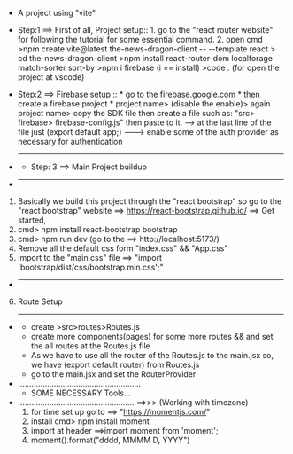  * A project using "vite"
 * Step:1 ==> First of all, Project setup::
         1. go to the "react router website" for following the tutorial for some essential command.
         2. open cmd 
         >npm create vite@latest the-news-dragon-client -- --template react
         > cd the-news-dragon-client
         >npm install react-router-dom localforage match-sorter sort-by
         >npm i firebase
         (i == install)
         >code . 
         (for open the project at vscode)

 * Step:2 ==> Firebase setup ::
       * go to the firebase.google.com
       * then create a firebase project
       * project name> (disable the enable)> again project name> copy the SDK file then create a file such as: "src> firebase> firebase-config.js" then paste to it. 
        --> at the last line of the file just (export default app;)
        ---> enable some of the auth provider as necessary for authentication

* ----------------------------------------------
    * Step: 3 ==> Main Project buildup
* -----------------------------------------------
1. Basically we build this project through the "react bootstrap"
   so go to the "react bootstrap" website ==> https://react-bootstrap.github.io/ ==> Get started,
2. cmd> npm install react-bootstrap bootstrap
3. cmd> npm run dev
   (go to the ==> http://localhost:5173/)
4. Remove all the default css form "index.css" && "App.css"
5. import to the "main.css" file ==> 
    "import 'bootstrap/dist/css/bootstrap.min.css';"
* -------------------------------------------------------
6. Route Setup
* -------------------------------------------------------
    * create >src>routes>Routes.js 
    * create more components(pages) for some more routes && and set the all routes at the Routes.js file
    * As we have to use all the router of the Routes.js to the main.jsx so, we have (export default router) from Routes.js
    * go to the main.jsx and set the RouterProvider
* .......................................................
     *   SOME NECESSARY Tools...
* ....................................................
  ==>>> (Working with timezone)
   1. for time set up go to ==> "https://momentjs.com/"
   2. install cmd> npm install moment
   3. import at header ==>import moment from 'moment';
   4. moment().format("dddd, MMMM D, YYYY")
   